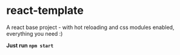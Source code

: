 # react-template
A react base project - with hot reloading and css modules enabled, everything you need :)

**Just run `npm start`**
